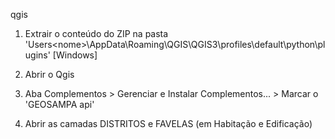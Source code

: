 qgis

1. Extrair o conteúdo do ZIP na pasta 'Users\<nome>\AppData\Roaming\QGIS\QGIS3\profiles\default\python\plugins' [Windows]
2. Abrir o Qgis
3. Aba Complementos > Gerenciar e Instalar Complementos... > Marcar o 'GEOSAMPA api'

4. Abrir as camadas DISTRITOS e FAVELAS (em Habitação e Edificação) 
